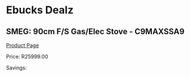 
# Ebucks Dealz
## SMEG: 90cm F/S Gas/Elec Stove - C9MAXSSA9
[Product Page](https://www.ebucks.com/web/shop/productSelected.do?prodId=316730499&catId=704989856)

Price: R25999.00

Savings: 


	